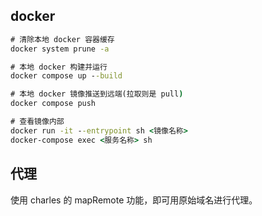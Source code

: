 ## docker

```cmd
# 清除本地 docker 容器缓存
docker system prune -a

# 本地 docker 构建并运行
docker compose up --build

# 本地 docker 镜像推送到远端(拉取则是 pull)
docker compose push

# 查看镜像内部
docker run -it --entrypoint sh <镜像名称>
docker-compose exec <服务名称> sh
```

## 代理

使用 charles 的 mapRemote 功能，即可用原始域名进行代理。
